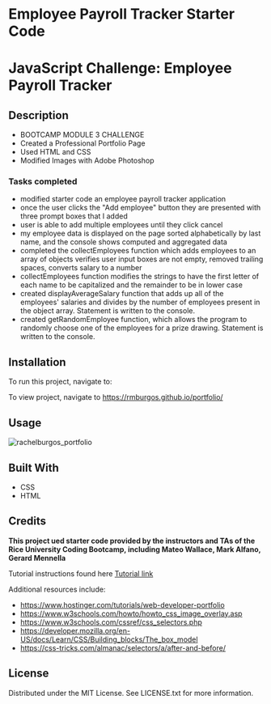 # Employee Payroll Tracker Starter Code

# JavaScript Challenge: Employee Payroll Tracker

## Description

- BOOTCAMP MODULE 3 CHALLENGE 
- Created a Professional Portfolio Page
- Used HTML and CSS
- Modified Images with Adobe Photoshop

### Tasks completed

- modified starter code an employee payroll tracker application
- once the user clicks the "Add employee" button they are presented with three prompt boxes that I added
- user is able to add multiple employees until they click cancel
- my employee data is displayed on the page sorted alphabetically by last name, and the console shows computed and aggregated data
- completed the collectEmployees function which adds employees to an array of objects verifies user input boxes are not empty, removed trailing spaces, converts salary to a number
- collectEmployees function modifies the strings to have the first letter of each name to be capitalized and the remainder to be in lower case
- created displayAverageSalary function that adds up all of the employees' salaries and divides by the number of employees present in the object array. Statement is written to the console.
- created getRandomEmployee function, which allows the program to randomly choose one of the employees for a prize drawing.  Statement is written to the console.



## Installation

To run this project, navigate to:

To view project, navigate to https://rmburgos.github.io/portfolio/


## Usage
![rachelburgos_portfolio](https://github.com/rmburgos/employee-payroll-tracker/assets/97217944/bb843e8f-ff6d-4f48-a592-4d534d64300e)


## Built With
* CSS
* HTML

## Credits

**This project ued starter code provided by the instructors and TAs of the Rice University Coding Bootcamp, including Mateo Wallace, Mark Alfano, Gerard Mennella**



Tutorial instructions found here
[Tutorial link](https://bootcampspot.instructure.com/courses/6708/assignments/80706?module_item_id=1263985)

Additional resources include:
- <https://www.hostinger.com/tutorials/web-developer-portfolio>
- <https://www.w3schools.com/howto/howto_css_image_overlay.asp>
- <https://www.w3schools.com/cssref/css_selectors.php>
- <https://developer.mozilla.org/en-US/docs/Learn/CSS/Building_blocks/The_box_model>
- <https://css-tricks.com/almanac/selectors/a/after-and-before/>



## License

Distributed under the MIT License. See LICENSE.txt for more information.
